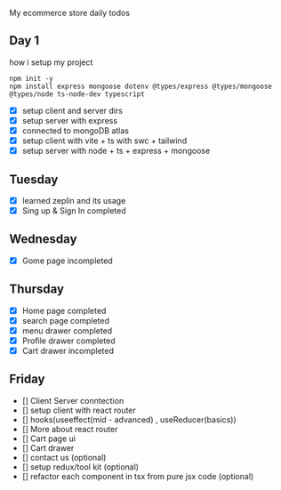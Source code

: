My ecommerce store daily todos

## Day 1

how i setup my project

```
npm init -y
npm install express mongoose dotenv @types/express @types/mongoose @types/node ts-node-dev typescript
```

-   [x] setup client and server dirs
-   [x] setup server with express
-   [x] connected to mongoDB atlas
-   [x] setup client with vite + ts with swc + tailwind
-   [x] setup server with node + ts + express + mongoose

## Tuesday

-   [x] learned zeplin and its usage
-   [x] Sing up & Sign In completed

## Wednesday

-   [x] Gome page incompleted

## Thursday

-   [x] Home page completed
-   [x] search page completed
-   [x] menu drawer completed
-   [x] Profile drawer completed
-   [x] Cart drawer incompleted

## Friday

-   [] Client Server conntection
-   [] setup client with react router
-   [] hooks(useeffect(mid - advanced) , useReducer(basics))
-   [] More about react router
-   [] Cart page ui
-   [] Cart drawer
-   [] contact us (optional)
-   [] setup redux/tool kit (optional)
-   [] refactor each component in tsx from pure jsx code (optional)
